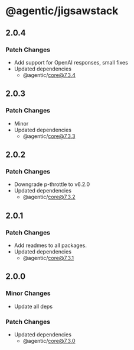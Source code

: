 # @agentic/jigsawstack

## 2.0.4

### Patch Changes

- Add support for OpenAI responses, small fixes
- Updated dependencies
  - @agentic/core@7.3.4

## 2.0.3

### Patch Changes

- Minor
- Updated dependencies
  - @agentic/core@7.3.3

## 2.0.2

### Patch Changes

- Downgrade p-throttle to v6.2.0
- Updated dependencies
  - @agentic/core@7.3.2

## 2.0.1

### Patch Changes

- Add readmes to all packages.
- Updated dependencies
  - @agentic/core@7.3.1

## 2.0.0

### Minor Changes

- Update all deps

### Patch Changes

- Updated dependencies
  - @agentic/core@7.3.0
